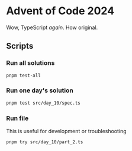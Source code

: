 # Advent of Code 2024

Wow, TypeScript _again_. How original.

## Scripts

### Run all solutions

```sh
pnpm test-all
```

### Run one day's solution

```sh
pnpm test src/day_10/spec.ts
```

### Run file

This is useful for development or troubleshooting

```sh
pnpm try src/day_10/part_2.ts
```
